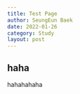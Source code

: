 ```yaml
---
title: Test Page
author: SeungEun Baek
date: 2022-01-26
category: Study
layout: post
---
```


## haha

hahahahaha

